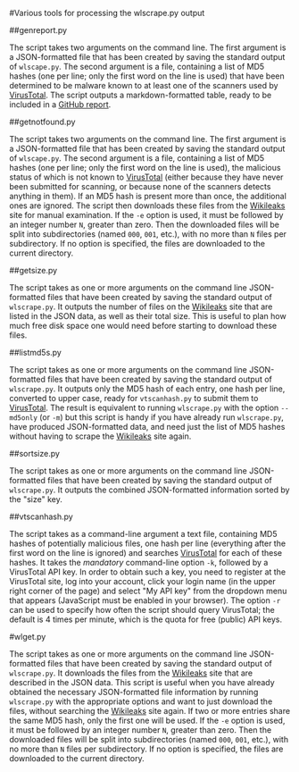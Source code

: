 #Various tools for processing the wlscrape.py output

##genreport.py

The script takes two arguments on the command line. The first argument is a JSON-formatted file that has been created by saving the standard output of `wlscape.py`. The second argument is a file, containing a list of MD5 hashes (one per line; only the first word on the line is used) that have been determined to be malware known to at least one of the scanners used by [VirusTotal](https://www.virustotal.com/). The script outputs a markdown-formatted table, ready to be included in a [GitHub report](https://github.com/bontchev/wlscrape/blob/master/malware.md).

##getnotfound.py

The script takes two arguments on the command line. The first argument is a JSON-formatted file that has been created by saving the standard output of `wlscape.py`. The second argument is a file, containing a list of MD5 hashes (one per line; only the first word on the line is used), the malicious status of which is not known to [VirusTotal](https://www.virustotal.com/) (either because they have never been submitted for scanning, or because none of the scanners detects anything in them). If an MD5 hash is present more than once, the additional ones are ignored. The script then downloads these files from the [Wikileaks](https://www.wikileaks.org) site for manual examination. If the `-e` option is used, it must be followed by an integer number `N`, greater than zero. Then the downloaded files will be split into subdirectories (named `000`, `001`, etc.), with no more than `N` files per subdirectory. If no option is specified, the files are downloaded to the current directory.

##getsize.py

The script takes as one or more arguments on the command line JSON-formatted files that have been created by saving the standard output of `wlscrape.py`. It outputs the number of files on the [Wikileaks](https://www.wikileaks.org) site that are listed in the JSON data, as well as their total size. This is useful to plan how much free disk space one would need before starting to download these files.

##listmd5s.py

The script takes as one or more arguments on the command line JSON-formatted files that have been created by saving the standard output of `wlscrape.py`. It outputs only the MD5 hash of each entry, one hash per line, converted to upper case, ready for `vtscanhash.py` to submit them to [VirusTotal](https://www.virustotal.com/). The result is equivalent to running `wlscrape.py` with the option `--md5only` (or `-m`) but this script is handy if you have already run `wlscrape.py`, have produced JSON-formatted data, and need just the list of MD5 hashes without having to scrape the [Wikileaks](https://www.wikileaks.org) site again.

##sortsize.py

The script takes as one or more arguments on the command line JSON-formatted files that have been created by saving the standard output of `wlscrape.py`. It outputs the combined JSON-formatted information sorted by the "size" key.

##vtscanhash.py

The script takes as a command-line argument a text file, containing MD5 hashes of potentially malicious files, one hash per line (everything after the first word on the line is ignored) and searches [VirusTotal](https://www.virustotal.com) for each of these hashes. It takes the _mandatory_ command-line option `-k`, followed by a VirusTotal API key. In order to obtain such a key, you need to register at the VirusTotal site, log into your account, click your login name (in the upper right corner of the page) and select "My API key" from the dropdown menu that appears (JavaScript must be enabled in your browser). The option `-r` can be used to specify how often the script should query VirusTotal; the default is 4 times per minute, which is the quota for free (public) API keys.

#wlget.py

The script takes as one or more arguments on the command line JSON-formatted files that have been created by saving the standard output of `wlscrape.py`. It downloads the files from the [Wikileaks](https://www.wikileaks.org) site that are described in the JSON data. This script is useful when you have already obtained the necessary JSON-formatted file information by running `wlscrape.py` with the appropriate options and want to just download the files, without searching the [Wikileaks](https://www.wikileaks.org) site again. If two or more entries share the same MD5 hash, only the first one will be used. If the `-e` option is used, it must be followed by an integer number `N`, greater than zero. Then the downloaded files will be split into subdirectories (named `000`, `001`, etc.), with no more than `N` files per subdirectory. If no option is specified, the files are downloaded to the current directory.
